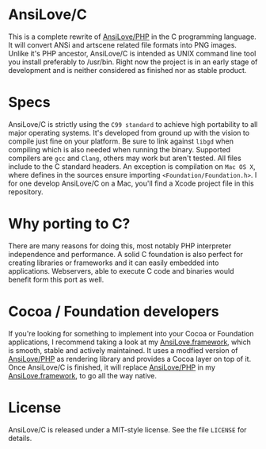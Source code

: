 # AnsiLove/C

This is a complete rewrite of [AnsiLove/PHP](http://ansilove.sourceforge.net) in the C programming language. It will convert ANSi and artscene related file formats into PNG images. Unlike it's PHP ancestor, AnsiLove/C is intended as UNIX command line tool you install preferably to /usr/bin. Right now the project is in an early stage of development and is neither considered as finished nor as stable product. 

# Specs 

AnsiLove/C is strictly using the `C99 standard` to achieve high portability to all major operating systems. It's developed from ground up with the vision to compile just fine on your platform. Be sure to link against `libgd` when compiling which is also needed when running the binary. Supported compilers are `gcc` and `Clang`, others may work but aren't tested. All files include to the C standard headers. An exception is compilation on `Mac OS X`, where defines in the sources ensure importing `<Foundation/Foundation.h>`. I for one develop AnsiLove/C on a Mac, you'll find a Xcode project file in this repository. 

# Why porting to C?

There are many reasons for doing this, most notably PHP interpreter independence and performance. A solid C foundation is also perfect for creating libraries or frameworks and it can easily embedded into applications. Webservers, able to execute C code and binaries would benefit form this port as well. 

# Cocoa / Foundation developers

If you're looking for something to implement into your Cocoa or Foundation applications, I recommend taking a look at my [AnsiLove.framework](https://github.com/ByteProject/AnsiLove.framework), which is smooth, stable and actively maintained. It uses a modfied version of [AnsiLove/PHP](http://ansilove.sourceforge.net) as rendering library and provides a Cocoa layer on top of it.  Once AnsiLove/C is finished, it will replace [AnsiLove/PHP](http://ansilove.sourceforge.net) in my [AnsiLove.framework](https://github.com/ByteProject/AnsiLove.framework), to go all the way native.

# License

AnsiLove/C is released under a MIT-style license. See the file `LICENSE` for details.
